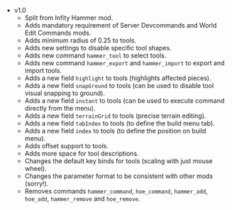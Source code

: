 - v1.0
  - Split from Infity Hammer mod.
  - Adds mandatory requirement of Server Devcommands and World Edit Commands mods.
  - Adds minimum radius of 0.25 to tools.
  - Adds new settings to disable specific tool shapes.
  - Adds new command `hammer_tool` to select tools.
  - Adds new command `hammer_export` and `hammer_import` to export and import tools.
  - Adds a new field `highlight` to tools (highlights affected pieces).
  - Adds a new field `snapGround` to tools (can be used to disable tool visual snapping to ground).
  - Adds a new field `instant` to tools (can be used to execute command directly from the menu).
  - Adds a new field `terrainGrid` to tools (precise terrain editing).
  - Adds a new field `tabIndex` to tools (to define the build menu tab).
  - Adds a new field `index` to tools (to define the position on build menu).
  - Adds offset support to tools.
  - Adds more space for tool descriptions.
  - Changes the default key binds for tools (scaling with just mouse wheel).
  - Changes the parameter format to be consistent with other mods (sorry!).
  - Removes commands `hammer_command`, `hoe_command`, `hammer_add`, `hoe_add`, `hammer_remove` and `hoe_remove`.
